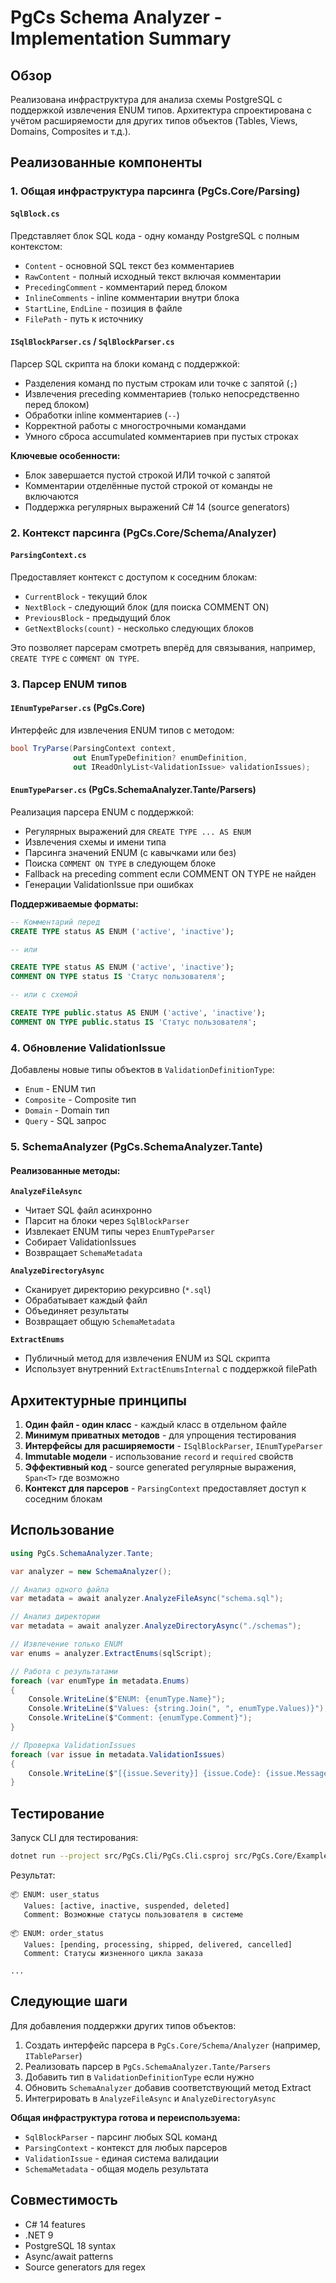 # PgCs Schema Analyzer - Implementation Summary

## Обзор

Реализована инфраструктура для анализа схемы PostgreSQL с поддержкой извлечения ENUM типов. Архитектура спроектирована с учётом расширяемости для других типов объектов (Tables, Views, Domains, Composites и т.д.).

## Реализованные компоненты

### 1. Общая инфраструктура парсинга (PgCs.Core/Parsing)

#### `SqlBlock.cs`
Представляет блок SQL кода - одну команду PostgreSQL с полным контекстом:
- `Content` - основной SQL текст без комментариев
- `RawContent` - полный исходный текст включая комментарии
- `PrecedingComment` - комментарий перед блоком
- `InlineComments` - inline комментарии внутри блока
- `StartLine`, `EndLine` - позиция в файле
- `FilePath` - путь к источнику

#### `ISqlBlockParser.cs` / `SqlBlockParser.cs`
Парсер SQL скрипта на блоки команд с поддержкой:
- Разделения команд по пустым строкам или точке с запятой (`;`)
- Извлечения preceding комментариев (только непосредственно перед блоком)
- Обработки inline комментариев (`--`)
- Корректной работы с многострочными командами
- Умного сброса accumulated комментариев при пустых строках

**Ключевые особенности:**
- Блок завершается пустой строкой ИЛИ точкой с запятой
- Комментарии отделённые пустой строкой от команды не включаются
- Поддержка регулярных выражений C# 14 (source generators)

### 2. Контекст парсинга (PgCs.Core/Schema/Analyzer)

#### `ParsingContext.cs`
Предоставляет контекст с доступом к соседним блокам:
- `CurrentBlock` - текущий блок
- `NextBlock` - следующий блок (для поиска COMMENT ON)
- `PreviousBlock` - предыдущий блок
- `GetNextBlocks(count)` - несколько следующих блоков

Это позволяет парсерам смотреть вперёд для связывания, например, `CREATE TYPE` с `COMMENT ON TYPE`.

### 3. Парсер ENUM типов

#### `IEnumTypeParser.cs` (PgCs.Core)
Интерфейс для извлечения ENUM типов с методом:
```csharp
bool TryParse(ParsingContext context, 
              out EnumTypeDefinition? enumDefinition, 
              out IReadOnlyList<ValidationIssue> validationIssues);
```

#### `EnumTypeParser.cs` (PgCs.SchemaAnalyzer.Tante/Parsers)
Реализация парсера ENUM с поддержкой:
- Регулярных выражений для `CREATE TYPE ... AS ENUM`
- Извлечения схемы и имени типа
- Парсинга значений ENUM (с кавычками или без)
- Поиска `COMMENT ON TYPE` в следующем блоке
- Fallback на preceding comment если COMMENT ON TYPE не найден
- Генерации ValidationIssue при ошибках

**Поддерживаемые форматы:**
```sql
-- Комментарий перед
CREATE TYPE status AS ENUM ('active', 'inactive');

-- или

CREATE TYPE status AS ENUM ('active', 'inactive');
COMMENT ON TYPE status IS 'Статус пользователя';

-- или с схемой

CREATE TYPE public.status AS ENUM ('active', 'inactive');
COMMENT ON TYPE public.status IS 'Статус пользователя';
```

### 4. Обновление ValidationIssue

Добавлены новые типы объектов в `ValidationDefinitionType`:
- `Enum` - ENUM тип
- `Composite` - Composite тип
- `Domain` - Domain тип
- `Query` - SQL запрос

### 5. SchemaAnalyzer (PgCs.SchemaAnalyzer.Tante)

#### Реализованные методы:

**`AnalyzeFileAsync`**
- Читает SQL файл асинхронно
- Парсит на блоки через `SqlBlockParser`
- Извлекает ENUM типы через `EnumTypeParser`
- Собирает ValidationIssues
- Возвращает `SchemaMetadata`

**`AnalyzeDirectoryAsync`**
- Сканирует директорию рекурсивно (`*.sql`)
- Обрабатывает каждый файл
- Объединяет результаты
- Возвращает общую `SchemaMetadata`

**`ExtractEnums`**
- Публичный метод для извлечения ENUM из SQL скрипта
- Использует внутренний `ExtractEnumsInternal` с поддержкой filePath

## Архитектурные принципы

1. **Один файл - один класс** - каждый класс в отдельном файле
2. **Минимум приватных методов** - для упрощения тестирования
3. **Интерфейсы для расширяемости** - `ISqlBlockParser`, `IEnumTypeParser`
4. **Immutable модели** - использование `record` и `required` свойств
5. **Эффективный код** - source generated регулярные выражения, `Span<T>` где возможно
6. **Контекст для парсеров** - `ParsingContext` предоставляет доступ к соседним блокам

## Использование

```csharp
using PgCs.SchemaAnalyzer.Tante;

var analyzer = new SchemaAnalyzer();

// Анализ одного файла
var metadata = await analyzer.AnalyzeFileAsync("schema.sql");

// Анализ директории
var metadata = await analyzer.AnalyzeDirectoryAsync("./schemas");

// Извлечение только ENUM
var enums = analyzer.ExtractEnums(sqlScript);

// Работа с результатами
foreach (var enumType in metadata.Enums)
{
    Console.WriteLine($"ENUM: {enumType.Name}");
    Console.WriteLine($"Values: {string.Join(", ", enumType.Values)}");
    Console.WriteLine($"Comment: {enumType.Comment}");
}

// Проверка ValidationIssues
foreach (var issue in metadata.ValidationIssues)
{
    Console.WriteLine($"[{issue.Severity}] {issue.Code}: {issue.Message}");
}
```

## Тестирование

Запуск CLI для тестирования:
```bash
dotnet run --project src/PgCs.Cli/PgCs.Cli.csproj src/PgCs.Core/Example/Schema.sql
```

Результат:
```
📦 ENUM: user_status
   Values: [active, inactive, suspended, deleted]
   Comment: Возможные статусы пользователя в системе

📦 ENUM: order_status
   Values: [pending, processing, shipped, delivered, cancelled]
   Comment: Статусы жизненного цикла заказа

...
```

## Следующие шаги

Для добавления поддержки других типов объектов:

1. Создать интерфейс парсера в `PgCs.Core/Schema/Analyzer` (например, `ITableParser`)
2. Реализовать парсер в `PgCs.SchemaAnalyzer.Tante/Parsers`
3. Добавить тип в `ValidationDefinitionType` если нужно
4. Обновить `SchemaAnalyzer` добавив соответствующий метод Extract
5. Интегрировать в `AnalyzeFileAsync` и `AnalyzeDirectoryAsync`

**Общая инфраструктура готова и переиспользуема:**
- `SqlBlockParser` - парсинг любых SQL команд
- `ParsingContext` - контекст для любых парсеров
- `ValidationIssue` - единая система валидации
- `SchemaMetadata` - общая модель результата

## Совместимость

- C# 14 features
- .NET 9
- PostgreSQL 18 syntax
- Async/await patterns
- Source generators для regex
